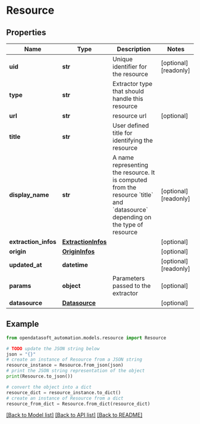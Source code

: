 # Resource


## Properties

Name | Type | Description | Notes
------------ | ------------- | ------------- | -------------
**uid** | **str** | Unique identifier for the resource | [optional] [readonly] 
**type** | **str** | Extractor type that should handle this resource | 
**url** | **str** | resource url | [optional] 
**title** | **str** | User defined title for identifying the resource | 
**display_name** | **str** | A name representing the resource. It is computed from the resource &#x60;title&#x60; and &#x60;datasource&#x60; depending on the type of resource | [optional] [readonly] 
**extraction_infos** | [**ExtractionInfos**](ExtractionInfos.md) |  | [optional] 
**origin** | [**OriginInfos**](OriginInfos.md) |  | [optional] 
**updated_at** | **datetime** |  | [optional] [readonly] 
**params** | **object** | Parameters passed to the extractor | [optional] 
**datasource** | [**Datasource**](Datasource.md) |  | [optional] 

## Example

```python
from opendatasoft_automation.models.resource import Resource

# TODO update the JSON string below
json = "{}"
# create an instance of Resource from a JSON string
resource_instance = Resource.from_json(json)
# print the JSON string representation of the object
print(Resource.to_json())

# convert the object into a dict
resource_dict = resource_instance.to_dict()
# create an instance of Resource from a dict
resource_from_dict = Resource.from_dict(resource_dict)
```
[[Back to Model list]](../README.md#documentation-for-models) [[Back to API list]](../README.md#documentation-for-api-endpoints) [[Back to README]](../README.md)


